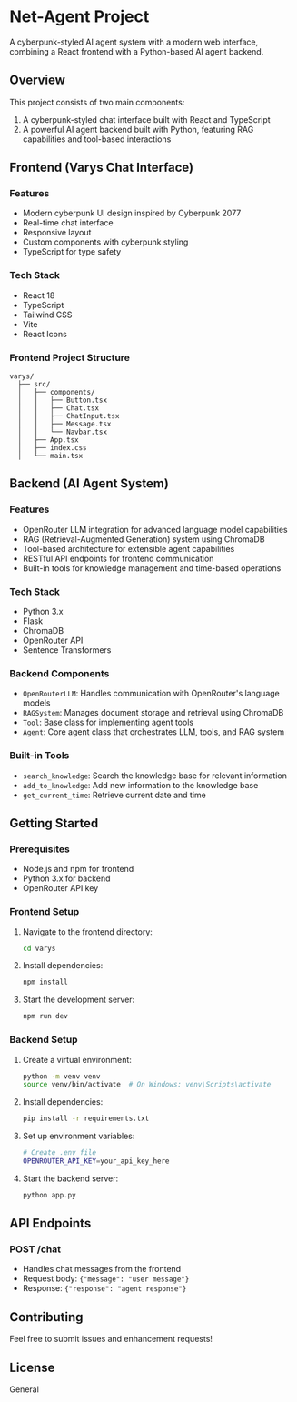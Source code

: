 # Net-Agent Project

A cyberpunk-styled AI agent system with a modern web interface, combining a React frontend with a Python-based AI agent backend.

## Overview

This project consists of two main components:
1. A cyberpunk-styled chat interface built with React and TypeScript
2. A powerful AI agent backend built with Python, featuring RAG capabilities and tool-based interactions

## Frontend (Varys Chat Interface)

### Features
- Modern cyberpunk UI design inspired by Cyberpunk 2077
- Real-time chat interface
- Responsive layout
- Custom components with cyberpunk styling
- TypeScript for type safety

### Tech Stack
- React 18
- TypeScript
- Tailwind CSS
- Vite
- React Icons

### Frontend Project Structure
```
varys/
  ├── src/
  │   ├── components/
  │   │   ├── Button.tsx
  │   │   ├── Chat.tsx
  │   │   ├── ChatInput.tsx
  │   │   ├── Message.tsx
  │   │   └── Navbar.tsx
  │   ├── App.tsx
  │   ├── index.css
  │   └── main.tsx
```

## Backend (AI Agent System)

### Features
- OpenRouter LLM integration for advanced language model capabilities
- RAG (Retrieval-Augmented Generation) system using ChromaDB
- Tool-based architecture for extensible agent capabilities
- RESTful API endpoints for frontend communication
- Built-in tools for knowledge management and time-based operations

### Tech Stack
- Python 3.x
- Flask
- ChromaDB
- OpenRouter API
- Sentence Transformers

### Backend Components
- `OpenRouterLLM`: Handles communication with OpenRouter's language models
- `RAGSystem`: Manages document storage and retrieval using ChromaDB
- `Tool`: Base class for implementing agent tools
- `Agent`: Core agent class that orchestrates LLM, tools, and RAG system

### Built-in Tools
- `search_knowledge`: Search the knowledge base for relevant information
- `add_to_knowledge`: Add new information to the knowledge base
- `get_current_time`: Retrieve current date and time

## Getting Started

### Prerequisites
- Node.js and npm for frontend
- Python 3.x for backend
- OpenRouter API key

### Frontend Setup
1. Navigate to the frontend directory:
   ```bash
   cd varys
   ```
2. Install dependencies:
   ```bash
   npm install
   ```
3. Start the development server:
   ```bash
   npm run dev
   ```

### Backend Setup
1. Create a virtual environment:
   ```bash
   python -m venv venv
   source venv/bin/activate  # On Windows: venv\Scripts\activate
   ```
2. Install dependencies:
   ```bash
   pip install -r requirements.txt
   ```
3. Set up environment variables:
   ```bash
   # Create .env file
   OPENROUTER_API_KEY=your_api_key_here
   ```
4. Start the backend server:
   ```bash
   python app.py
   ```

## API Endpoints

### POST /chat
- Handles chat messages from the frontend
- Request body: `{"message": "user message"}`
- Response: `{"response": "agent response"}`

## Contributing

Feel free to submit issues and enhancement requests! 

## License

General 
